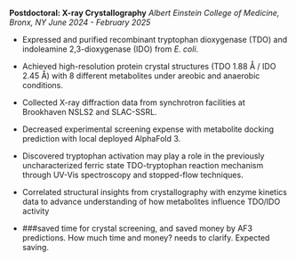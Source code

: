 **Postdoctoral: X-ray Crystallography**
*Albert Einstein College of Medicine, Bronx, NY*
*June 2024 - February 2025*

- Expressed and purified recombinant tryptophan dioxygenase (TDO) and indoleamine 2,3-dioxygenase (IDO) from _E. coli_. 
- Achieved high-resolution protein crystal structures (TDO 1.88 Å / IDO 2.45 Å) with 8 different metabolites under areobic and anaerobic conditions. 
- Collected X-ray diffraction data from synchrotron facilities at Brookhaven NSLS2 and SLAC-SSRL.
- Decreased experimental screening expense with metabolite docking prediction with local deployed AlphaFold 3. 
- Discovered tryptophan activation may play a role in the previously uncharacterized ferric state TDO-tryptophan reaction mechanism through UV-Vis spectroscopy and stopped-flow techniques.


- Correlated structural insights from crystallography with enzyme kinetics data to advance understanding of how metabolites influence TDO/IDO activity

- ###saved time for crystal screening, and saved money by AF3 predictions. How much time and money? needs to clarify. Expected saving. 
